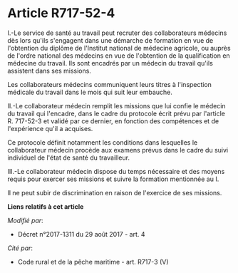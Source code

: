 # Article R717-52-4

I.-Le service de santé au travail peut recruter des collaborateurs médecins dès lors qu'ils s'engagent dans une démarche de
formation en vue de l'obtention du diplôme de l'Institut national de médecine agricole, ou auprès de l'ordre national des
médecins en vue de l'obtention de la qualification en médecine du travail. Ils sont encadrés par un médecin du travail qu'ils
assistent dans ses missions.

Les collaborateurs médecins communiquent leurs titres à l'inspection médicale du travail dans le mois qui suit leur embauche.

II.-Le collaborateur médecin remplit les missions que lui confie le médecin du travail qui l'encadre, dans le cadre du
protocole écrit prévu par l'article R. 717-52-3 et validé par ce dernier, en fonction des compétences et de l'expérience
qu'il a acquises.

Ce protocole définit notamment les conditions dans lesquelles le collaborateur médecin procède aux examens prévus dans le
cadre du suivi individuel de l'état de santé du travailleur.

III.-Le collaborateur médecin dispose du temps nécessaire et des moyens requis pour exercer ses missions et suivre la
formation mentionnée au I.

Il ne peut subir de discrimination en raison de l'exercice de ses missions.

**Liens relatifs à cet article**

_Modifié par_:

  - Décret n°2017-1311 du 29 août 2017 - art. 4

_Cité par_:

  - Code rural et de la pêche maritime - art. R717-3 (V)
